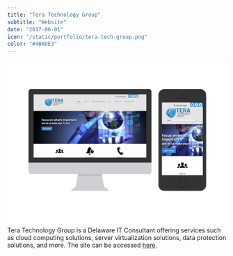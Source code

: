```yaml
---
title: "Tera Technology Group"
subtitle: "Website"
date: "2017-06-01"
icon: "/static/portfolio/tera-tech-group.png"
color: "#4BADE3"
---
```

![Screenshot](./screenshot.png)
Tera Technology Group is a Delaware IT Consultant offering services such as cloud computing solutions, server virtualization solutions, data protection solutions, and more. The site can be accessed [here](http://teratechgroup.com/).